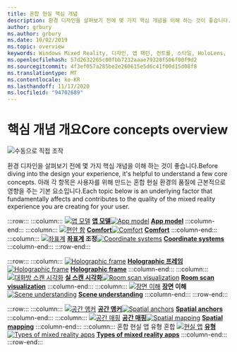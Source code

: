 ```yaml
---
title: 혼합 현실 핵심 개념
description: 환경 디자인을 살펴보기 전에 몇 가지 핵심 개념을 이해 하는 것이 좋습니다. 아래 각 항목은 사용자를 위해 만드는 혼합 현실 환경의 품질에 근본적으로 영향을 주는 기본 요소입니다.
author: grbury
ms.author: grbury
ms.date: 10/02/2019
ms.topic: overview
keywords: Windows Mixed Reality, 디자인, 앱 패턴, 컨트롤, 스타일, HoloLens, 상호 작용, UX 요소, 동작, 구성 요소, 혼합 현실 헤드셋, windows Mixed Reality 헤드셋, 가상 현실 헤드셋, HoloLens, MRTK, 혼합 현실 도구 키트, 편안 함, 앱 모델, 좌표, holographic 프레임
ms.openlocfilehash: 57d2632265c00fbb7232aaae79328f506f00f9d2
ms.sourcegitcommit: 4f3ef057a285be2e260615e5d6c41f00d15d08f8
ms.translationtype: MT
ms.contentlocale: ko-KR
ms.lasthandoff: 11/17/2020
ms.locfileid: "94702689"
---
```

# <a name="core-concepts-overview"></a><span data-ttu-id="a8f90-105">핵심 개념 개요</span><span class="sxs-lookup"><span data-stu-id="a8f90-105">Core concepts overview</span></span>

![수동으로 직접 조작](images/05_CoreConcepts.png)


<span data-ttu-id="a8f90-107">환경 디자인을 살펴보기 전에 몇 가지 핵심 개념을 이해 하는 것이 좋습니다.</span><span class="sxs-lookup"><span data-stu-id="a8f90-107">Before diving into the design your experience, it's helpful to understand a few core concepts.</span></span> <span data-ttu-id="a8f90-108">아래 각 항목은 사용자를 위해 만드는 혼합 현실 환경의 품질에 근본적으로 영향을 주는 기본 요소입니다.</span><span class="sxs-lookup"><span data-stu-id="a8f90-108">Each topic below is an underlying factor that fundamentally affects and contributes to the quality of the mixed reality experience you are creating for your user.</span></span> 

:::row:::
    :::column:::
        <span data-ttu-id="a8f90-109">[ ![ 앱 모델](images/teleportation-640px.png)](app-model.md) **[앱 모델](app-model.md)**</span><span class="sxs-lookup"><span data-stu-id="a8f90-109">[![App model](images/teleportation-640px.png)](app-model.md) **[App model](app-model.md)**</span></span>
    :::column-end:::
    :::column:::
       <span data-ttu-id="a8f90-110">[ ![ 편안 함](images/comfort-chart.PNG)](comfort.md) **[Comfort](comfort.md)**</span><span class="sxs-lookup"><span data-stu-id="a8f90-110">[![Comfort](images/comfort-chart.PNG)](comfort.md) **[Comfort](comfort.md)**</span></span>
    :::column-end:::
    :::column:::
        <span data-ttu-id="a8f90-111">[ ![ 좌표계](images/coordinate-systems.PNG)](coordinate-systems.md) **[좌표계](coordinate-systems.md) 조정**</span><span class="sxs-lookup"><span data-stu-id="a8f90-111">[![Coordinate systems](images/coordinate-systems.PNG)](coordinate-systems.md) **[Coordinate systems](coordinate-systems.md)**</span></span>
    :::column-end:::
:::row-end:::

:::row:::
    :::column:::
        <span data-ttu-id="a8f90-112">[ ![ Holographic frame](images/destinationmars-750px.png)](holographic-frame.md) **[Holographic 프레임](holographic-frame.md)**</span><span class="sxs-lookup"><span data-stu-id="a8f90-112">[![Holographic frame](images/destinationmars-750px.png)](holographic-frame.md) **[Holographic frame](holographic-frame.md)**</span></span>
    :::column-end:::
    :::column:::
        <span data-ttu-id="a8f90-113">[ ![ 대화방 스캔 시각화](images/sr-mixedworld-140429-8pm-00068-1000px.png)](room-scan-visualization.md) **[실 스캔 시각화](room-scan-visualization.md)**</span><span class="sxs-lookup"><span data-stu-id="a8f90-113">[![Room scan visualization](images/sr-mixedworld-140429-8pm-00068-1000px.png)](room-scan-visualization.md) **[Room scan visualization](room-scan-visualization.md)**</span></span>
    :::column-end:::
    :::column:::
        <span data-ttu-id="a8f90-114">[ ![ 장면 이해](images/scene-understanding.png)](scene-understanding.md) **[장면](scene-understanding.md) 이해**</span><span class="sxs-lookup"><span data-stu-id="a8f90-114">[![Scene understanding](images/scene-understanding.png)](scene-understanding.md) **[Scene understanding](scene-understanding.md)**</span></span>
    :::column-end:::
:::row-end:::

:::row:::
    :::column:::
        <span data-ttu-id="a8f90-115">[ ![ 공간 앵커](images/azurespatialanchors.jpg)](spatial-anchors.md) **[공간 앵커](spatial-anchors.md)**</span><span class="sxs-lookup"><span data-stu-id="a8f90-115">[![Spatial anchors](images/azurespatialanchors.jpg)](spatial-anchors.md) **[Spatial anchors](spatial-anchors.md)**</span></span>
    :::column-end:::
    :::column:::
        <span data-ttu-id="a8f90-116">[ ![ 공간 매핑](images/surfacereconstruction.jpg)](spatial-mapping.md) **[공간 매핑](spatial-mapping.md)**</span><span class="sxs-lookup"><span data-stu-id="a8f90-116">[![Spatial mapping](images/surfacereconstruction.jpg)](spatial-mapping.md) **[Spatial mapping](spatial-mapping.md)**</span></span>
    :::column-end:::
    :::column:::
        <span data-ttu-id="a8f90-117">혼합 현실 앱 유형 혼합 [ ![ 현실 앱](images/enhancedenvironmentapps-640px.jpg)](types-of-mixed-reality-apps.md) **[유형](types-of-mixed-reality-apps.md)**</span><span class="sxs-lookup"><span data-stu-id="a8f90-117">[![Types of mixed reality apps](images/enhancedenvironmentapps-640px.jpg)](types-of-mixed-reality-apps.md) **[Types of mixed reality apps](types-of-mixed-reality-apps.md)**</span></span>
    :::column-end:::
:::row-end:::


<br>

<br>

